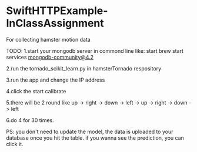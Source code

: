 # SwiftHTTPExample-InClassAssignment
For collecting hamster motion data

TODO:
1.start your mongodb server in commond line like: start 
brew start services mongodb-community@4.2

2.run the tornado_scikit_learn.py in hamsterTornado respository

3.run the app and change the IP address

4.click the start calibrate

5.there will be 2 round like up -> right -> down -> left -> up -> right -> down -> left

6.do 4 for 30 times. 

PS: you don't need to update the model, the data is uploaded to your database once you hit the table. if you wanna see the prediction, you can click it.
